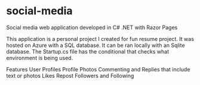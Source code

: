 # social-media
Social media web application developed in C# .NET with Razor Pages

This application is a personal project I created for fun resume project. 
It was hosted on Azure with a SQL database. It can be ran locally with an Sqlite database.
The Startup.cs file has the conditional that checks what environment is being used.

Features
  User Profiles
  Profile Photos
  Commenting and Replies that include text or photos
  Likes
  Repost
  Followers and Following
